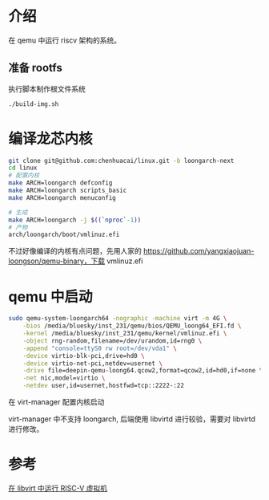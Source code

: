 # 介绍

在 qemu 中运行 riscv 架构的系统。

## 准备 rootfs

执行脚本制作根文件系统

```bash
./build-img.sh
```

# 编译龙芯内核

```bash
git clone git@github.com:chenhuacai/linux.git -b loongarch-next
cd linux
# 配置内核
make ARCH=loongarch defconfig
make ARCH=loongarch scripts_basic
make ARCH=loongarch menuconfig

# 生成
make ARCH=loongarch -j $((`nproc`-1))
# 产物
arch/loongarch/boot/vmlinuz.efi
```

不过好像编译的内核有点问题，先用人家的 https://github.com/yangxiaojuan-loongson/qemu-binary，下载 vmlinuz.efi

# qemu 中启动

```bash
sudo qemu-system-loongarch64 -nographic -machine virt -m 4G \
    -bios /media/bluesky/inst_231/qemu/bios/QEMU_loong64_EFI.fd \
    -kernel /media/bluesky/inst_231/qemu/kernel/vmlinuz.efi \
    -object rng-random,filename=/dev/urandom,id=rng0 \
    -append "console=ttyS0 rw root=/dev/vda1" \
    -device virtio-blk-pci,drive=hd0 \
    -device virtio-net-pci,netdev=usernet \
    -drive file=deepin-qemu-loong64.qcow2,format=qcow2,id=hd0,if=none \
    -net nic,model=virtio \
    -netdev user,id=usernet,hostfwd=tcp::2222-:22
```

在 virt-manager 配置内核启动

virt-manager 中不支持 loongarch, 后端使用 libvirtd 进行较验，需要对 libvirtd 进行修改。

# 参考

[在 libvirt 中运行 RISC-V 虚拟机](https://jia.je/software/2022/05/31/qemu-rv64-in-libvirt/)
